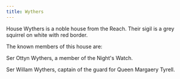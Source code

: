 ```yaml
---
title: Wythers
---
```


 House Wythers is a noble house from the Reach. Their sigil is a grey squirrel on white with red border.

The known members of this house are:

Ser Ottyn Wythers, a member of the Night's Watch.

Ser Willam Wythers, captain of the guard for Queen Margaery Tyrell. 


